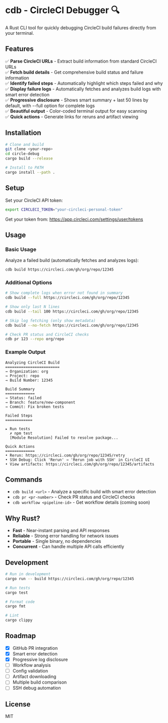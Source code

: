 # cdb - CircleCI Debugger 🔍

A Rust CLI tool for quickly debugging CircleCI build failures directly from your terminal.

## Features

✅ **Parse CircleCI URLs** - Extract build information from standard CircleCI URLs  
✅ **Fetch build details** - Get comprehensive build status and failure information  
✅ **Identify failed steps** - Automatically highlight which steps failed and why  
✅ **Display failure logs** - Automatically fetches and analyzes build logs with smart error detection  
✅ **Progressive disclosure** - Shows smart summary + last 50 lines by default, with --full option for complete logs  
✅ **Beautiful output** - Color-coded terminal output for easy scanning  
✅ **Quick actions** - Generate links for reruns and artifact viewing  

## Installation

```bash
# Clone and build
git clone <your-repo>
cd circle-debug
cargo build --release

# Install to PATH
cargo install --path .
```

## Setup

Set your CircleCI API token:

```bash
export CIRCLECI_TOKEN="your-circleci-personal-token"
```

Get your token from: https://app.circleci.com/settings/user/tokens

## Usage

### Basic Usage

Analyze a failed build (automatically fetches and analyzes logs):

```bash
cdb build https://circleci.com/gh/org/repo/12345
```

### Additional Options

```bash
# Show complete logs when error not found in summary
cdb build --full https://circleci.com/gh/org/repo/12345

# Show only last N lines
cdb build --tail 100 https://circleci.com/gh/org/repo/12345

# Skip log fetching (only show metadata)
cdb build --no-fetch https://circleci.com/gh/org/repo/12345

# Check PR status and CircleCI checks
cdb pr 123 --repo org/repo
```

### Example Output

```
Analyzing CircleCI Build
========================
→ Organization: org
→ Project: repo  
→ Build Number: 12345

Build Summary
=============
→ Status: failed
→ Branch: feature/new-component
→ Commit: Fix broken tests

Failed Steps
============

▸ Run tests
  ✗ npm test
  [Module Resolution] Failed to resolve package...

Quick Actions
=============
• Rerun: https://circleci.com/gh/org/repo/12345/retry
• SSH Debug: Click 'Rerun' → 'Rerun job with SSH' in CircleCI UI
• View artifacts: https://circleci.com/gh/org/repo/12345/artifacts
```

## Commands

- `cdb build <url>` - Analyze a specific build with smart error detection
- `cdb pr <pr-number>` - Check PR status and CircleCI checks
- `cdb workflow <pipeline-id>` - Get workflow details (coming soon)

## Why Rust?

- **Fast** - Near-instant parsing and API responses
- **Reliable** - Strong error handling for network issues
- **Portable** - Single binary, no dependencies
- **Concurrent** - Can handle multiple API calls efficiently

## Development

```bash
# Run in development
cargo run -- build https://circleci.com/gh/org/repo/12345

# Run tests
cargo test

# Format code
cargo fmt

# Lint
cargo clippy
```

## Roadmap

- [x] GitHub PR integration
- [x] Smart error detection
- [x] Progressive log disclosure
- [ ] Workflow analysis
- [ ] Config validation
- [ ] Artifact downloading
- [ ] Multiple build comparison
- [ ] SSH debug automation

## License

MIT